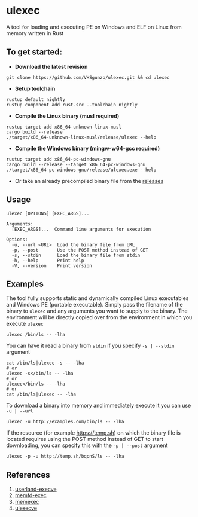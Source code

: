 # ulexec
A tool for loading and executing PE on Windows and ELF on Linux from memory written in Rust

## To get started:
* **Download the latest revision**
```
git clone https://github.com/VHSgunzo/ulexec.git && cd ulexec
```
* **Setup toolchain**
```
rustup default nightly
rustup component add rust-src --toolchain nightly
```
* **Compile the Linux binary (musl required)**
```
rustup target add x86_64-unknown-linux-musl
cargo build --release
./target/x86_64-unknown-linux-musl/release/ulexec --help
```
* **Compile the Windows binary (mingw-w64-gcc required)**
```
rustup target add x86_64-pc-windows-gnu
cargo build --release --target x86_64-pc-windows-gnu
./target/x86_64-pc-windows-gnu/release/ulexec.exe --help
```
* Or take an already precompiled binary file from the [releases](https://github.com/VHSgunzo/ulexec/releases)

## Usage
```
ulexec [OPTIONS] [EXEC_ARGS]...

Arguments:
  [EXEC_ARGS]...  Command line arguments for execution

Options:
  -u, --url <URL>  Load the binary file from URL
  -p, --post       Use the POST method instead of GET
  -s, --stdin      Load the binary file from stdin
  -h, --help       Print help
  -V, --version    Print version
```

## Examples
The tool fully supports static and dynamically compiled Linux executables and Windows PE (portable executable). Simply pass the filename of the binary to `ulexec` and any arguments you want to supply to the binary. The environment will be directly copied over from the environment in which you execute `ulexec`

```
ulexec /bin/ls -- -lha
```

You can have it read a binary from `stdin` if you specify `-s | --stdin` argument

```
cat /bin/ls|ulexec -s -- -lha
# or
ulexec -s</bin/ls -- -lha
# or
ulexec</bin/ls -- -lha
# or
cat /bin/ls|ulexec -- -lha
```

To download a binary into memory and immediately execute it you can use `-u | --url`

```
ulexec -u http://examples.com/bin/ls -- -lha
```

If the resource (for example https://temp.sh) on which the binary file is located requires using the POST method instead of GET to start downloading, you can specify this with the `-p | --post` argument

```
ulexec -p -u http://temp.sh/bqcnS/ls -- -lha
```

## References
1. [userland-execve](https://crates.io/crates/userland-execve)
2. [memfd-exec](https://github.com/novafacing/memfd-exec)
2. [memexec](https://lib.rs/crates/memexec)
3. [ulexecve](https://github.com/anvilsecure/ulexecve)
